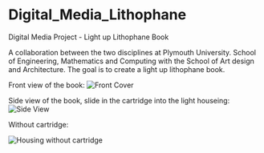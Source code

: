 # Digital_Media_Lithophane
Digital Media Project - Light up Lithophane Book

A collaboration between the two disciplines at Plymouth University. School of Engineering, Mathematics and Computing with the School of Art design and Architecture. The goal is to create a light up lithophane book. 

Front view of the book:
![Front Cover](https://user-images.githubusercontent.com/91026445/168064037-a8e3bbdd-460a-4aca-8d01-0a3137eb2467.jpg)

Side view of the book, slide in the cartridge into the light houseing: 
![Side View](https://user-images.githubusercontent.com/91026445/168065022-c50d5130-2ea6-4153-bacb-9115fa7fa8da.jpg)

Without cartridge:

![Housing without cartridge](https://user-images.githubusercontent.com/91026445/168065629-b5a1761b-367a-471e-bf89-6d8a2547e906.jpg)
